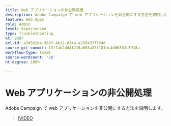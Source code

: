 ```yaml
---
title: Web アプリケーションの非公開処理
description: Adobe Campaign で web アプリケーションを非公開にする方法を説明します。
feature: Web Apps
role: Admin
level: Experienced
type: Troubleshooting
kt: 8387
exl-id: a34591be-966f-4b12-834a-a250437f5f4d
source-git-commit: 13f7ab2dd41216a603a22f181dc4d06302c5918a
workflow-type: tm+mt
source-wordcount: '28'
ht-degree: 100%

---
```


# Web アプリケーションの非公開処理

Adobe Campaign で web アプリケーションを非公開にする方法を説明します。

>[!VIDEO](https://video.tv.adobe.com/v/335892?quality=12&learn=on)
